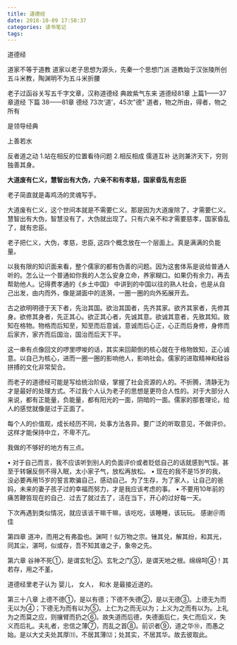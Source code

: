 ```yaml
---
title: 道德经
date: 2018-10-09 17:58:37
categories: 读书笔记
tags:
---
```


道德经

道家不等于道教
道家以老子思想为源头，先秦一个思想门派
道教始于汉张陵所创五斗米教，陶渊明不为五斗米折腰

老子过函谷关写五千字文章，汉称道德经 典故紫气东来
道德经81章 上篇1——37章道经
下篇 38——81章 德经 73次‘道’，45次"德"
道者，物之所由，得者，物之所有

是领导经典


上善若水

反者道之动
1.站在相反的位置看待问题
2.相反相成
儒道互补
达则兼济天下，穷则独善其身。

**大道废有仁义，慧智出有大伪，六亲不和有孝慈，国家昏乱有忠臣**

  老子简直就是毒鸡汤的灵魂写手。

  大道废有仁义，这个世间本就是不需要仁义。那是因为大道废除了，才需要仁义。慧智出有大伪，智慧没有了，大伪就出现了。只有六亲不和才需要慈孝，国家昏乱了，就有忠臣。
  
  老子把仁义，大伪，孝慈，忠臣, 这四个概念放在一个层面上。真是满满的负能量。

  以我有限的知识面来看，整个儒家的都有伪善的问题。因为这套体系是说给普通人听的。怎么让一个普通如你我的人怎么安身立命，养家糊口。如果仍有余力，再去帮助他人。记得费孝通的《乡土中国》 中讲到的中国以往的熟人社会，也是从自己出发，由内而外，像是湖面中的涟漪，一圈一圈的向外拓展开去。

  古之欲明明德于天下者，先治其国。欲治其国者，先齐其家。欲齐其家者，先修其身。欲修其身者，先正其心。欲正其心者，先诚其意。欲诚其意者，先致其知。致知在格物。物格而后知至，知至而后意诚，意诚而后心正，心正而后身修，身修而后家齐，家齐而后国治，国治而后天下平。
  
  这一串有点像回文的啰里啰唆的话，其实来回颠倒的核心就在于格物致知，正心诚意。以自己为核心，进而一圈一圈的影响他人，影响社会。儒家的进取精神和硅谷拼搏的文化非常契合。

  而老子的道德经可能是写给统治阶级，掌握了社会资源的人的。不折腾，清静无为才是最好的处理方式。不过我个人认为老子的思想是更符合人性的。对于大部分人来说，都有正能量，负能量，都有阳光的一面，阴暗的一面。儒家的那套理论，给人的感觉就像是过于正面了。

  每个人的价值观，成长经历不同，处事方法各异。要广泛的听取意见，不做评价。这样才能保持中立，不卑不亢。

  我做的不够好的地方有三点。
  
  • 对于自己而言，我不应该听到别人的负面评价或者贬低自己的话就感到气馁。甚至于转辗反侧不得入眠，太小家子气，放松再放松。
  • 现在的我不是15岁的我，没必要再用15岁的誓言欺骗自己，感动自己。为了生存，为了家人，让自己的爸妈，未来的妻子孩子过的幸福而努力，才是我应该考虑的事。
  • 不要用10年前的痛苦鞭笞现在的自己．过去了就过去了，活在当下，开心的过好每一天。
  
  下次再遇到类似情况，就应该该干嘛干嘛，该吃吃，该睡睡，该玩玩。
  感谢＠雨佳

第四章
道冲，而用之有弗盈也。渊呵！似万物之宗。锉其兑，解其纷，和其光，同其尘，湛呵，似或存，吾不知其谁之子，象帝之先。

第六章
谷神不死①，是谓玄牝②。玄牝之门③，是谓天地之根。绵绵呵④！其若存，用之不堇。

道德经里老子认为 婴儿， 女人， 和水 是最接近道的。

第三十八章
上德不德①，是以有德；下德不失德②，是以无德③。上德无为而无以为④；下德无为而有以为⑤。上仁为之而无以为；上义为之而有以为。上礼为之而莫之应，则攘臂而扔之⑥。故失道而后德，失德面后仁，失仁而后义，失义而后礼。夫礼者，忠信之薄⑦，而乱之首⑧。前识者⑨，道之华⑩，而愚之始。是以大丈夫处其厚⑾，不居其薄⑿；处其实，不居其华。故去彼取此。


